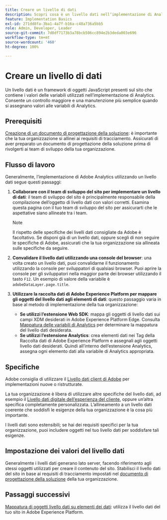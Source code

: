 ```yaml
---
title: Creare un livello di dati
description: Scopri cosa è un livello dati nell’implementazione di Analytics e come può essere utilizzato per mappare le variabili in Adobe Analytics.
feature: Implementation Basics
exl-id: 271dd8fa-3ba1-4a7f-b16a-c48a736a5bb5
role: Admin, Developer, Leader
source-git-commit: 7d8df7173b3a78bcb506cc894e2b3deda003e696
workflow-type: tm+mt
source-wordcount: '460'
ht-degree: 100%

---
```


# Creare un livello di dati

Un livello dati è un framework di oggetti JavaScript presenti sul sito che contiene i valori delle variabili utilizzati nell’implementazione di Analytics. Consente un controllo maggiore e una manutenzione più semplice quando si assegnano valori alle variabili di Analytics.

## Prerequisiti

[Creazione di un documento di progettazione della soluzione](solution-design.md): è importante che la tua organizzazione si allinei ai requisiti di tracciamento. Assicurati di aver preparato un documento di progettazione della soluzione prima di rivolgerti ai team di sviluppo della tua organizzazione.

## Flusso di lavoro

Generalmente, l’implementazione di Adobe Analytics utilizzando un livello dati segue questi passaggi:

1. **Collaborare con il team di sviluppo del sito per implementare un livello di dati**: il team di sviluppo del sito è principalmente responsabile della compilazione dell’oggetto di livello dati con valori corretti. Esamina questa pagina con il tuo team di sviluppo del sito per assicurarti che le aspettative siano allineate tra i team.

   >[!NOTE]
   >
   >Il rispetto delle specifiche dei livelli dati consigliate da Adobe è facoltativo. Se disponi già di un livello dati, oppure scegli di non seguire le specifiche di Adobe, assicurati che la tua organizzazione sia allineata sulle specifiche da seguire.

1. **Convalidare il livello dati utilizzando una console del browser**: una volta creato un livello dati, puoi convalidarne il funzionamento utilizzando la console per sviluppatori di qualsiasi browser. Puoi aprire la console per gli sviluppatori nella maggior parte dei browser utilizzando il tasto `F12`. Un esempio di valore della variabile è `adobeDataLayer.page.title`.
1. **Utilizzare la raccolta dati di Adobe Experience Platform per mappare gli oggetti del livello dati agli elementi di dati**: questo passaggio varia in base al metodo di implementazione della tua organizzazione:
   * **Se utilizzi l’estensione Web SDK**: mappa gli oggetti di livello dati sui campi XDM desiderati in Adobe Experience Platform Edge. Consulta [Mappatura delle variabili di Analytics](../aep-edge/variable-mapping.md) per determinare la mappatura del livello dati desiderata.
   * **Se utilizzi l’estensione Analytics**: crea elementi dati nei Tag della Raccolta dati di Adobe Experience Platform e assegnali agli oggetti livello dati desiderati. Quindi all’interno dell’estensione Analytics, assegna ogni elemento dati alla variabile di Analytics appropriata.

## Specifiche

Adobe consiglia di utilizzare il [Livello dati client di Adobe](https://github.com/adobe/adobe-client-data-layer/wiki) per implementazioni nuove o ristrutturate.

La tua organizzazione è libera di utilizzare altre specifiche del livello dati, ad esempio il [Livello dati digitale dell’esperienza del cliente](https://www.w3.org/2013/12/ceddl-201312.pdf), oppure un’altra specifica completamente personalizzata. L’allineamento a un livello dati coerente che soddisfi le esigenze della tua organizzazione è la cosa più importante.

I livelli dati sono estensibili; se hai dei requisiti specifici per la tua organizzazione, puoi includere oggetti nel tuo livello dati per soddisfare tali esigenze.

## Impostazione dei valori del livello dati

Generalmente i livelli dati generano lato server, facendo riferimento agli stessi oggetti utilizzati per creare il contenuto del sito. Stabilisci il livello dati del sito in base ai requisiti di tracciamento impostati nel [documento di progettazione della soluzione](solution-design.md) della tua organizzazione.

## Passaggi successivi

[Mappatura di oggetti livello dati su elementi dei dati](../launch/layer-to-elements.md): utilizza il livello dati del tuo sito in Adobe Experience Platform.
